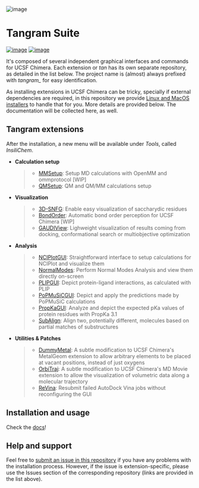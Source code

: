 ![image](docs/img/tangram.jpg)

Tangram Suite
=============

[![image](https://readthedocs.org/projects/tangram-suite/badge/?version=latest)](http://tangram-suite.readthedocs.io/en/latest/?badge=latest) [![image](https://img.shields.io/github/release/insilichem/tangram.svg)](https://github.com/insilichem/tangram/releases)

It\'s composed of several independent graphical interfaces and commands
for UCSF Chimera. Each extension or *tan* has its own separate
repository, as detailed in the list below. The project name is (almost)
always prefixed with *tangram\_* for easy identification.

As installing extensions in UCSF Chimera can be tricky, specially if
external dependencies are required, in this repository we provide [Linux
and MacOS installers](https://github.com/insilichem/tangram/releases) to
handle that for you. More details are provided below. The documentation
will be collected here, as well.

Tangram extensions
------------------

After the installation, a new menu will be available under *Tools*,
called *InsiliChem*.

-   **Calculation setup**

    > -   [MMSetup](https://github.com/insilichem/tangram_mmsetup):
    >     Setup MD calculations with OpenMM and ommprotocol \[WIP\]
    > -   [QMSetup](https://github.com/insilichem/tangram_qmsetup): QM
    >     and QM/MM calculations setup

-   **Visualization**

    > -   [3D-SNFG](https://github.com/insilichem/tangram_snfg): Enable
    >     easy visualization of saccharydic residues
    > -   [BondOrder](https://github.com/insilichem/tangram_bondorder):
    >     Automatic bond order perception for UCSF Chimera \[WIP\]
    > -   [GAUDIView](https://github.com/insilichem/gaudiview):
    >     Lighweight visualization of results coming from docking,
    >     conformational search or multiobjective optimization

-   **Analysis**

    > -   [NCIPlotGUI](https://github.com/insilichem/tangram_nciplot):
    >     Straightforward interface to setup calculations for NCIPlot
    >     and visualize them
    > -   [NormalModes](https://github.com/insilichem/tangram_normalmodes):
    >     Perform Normal Modes Analysis and view them directly on-screen
    > -   [PLIPGUI](https://github.com/insilichem/tangram_plipgui):
    >     Depict protein-ligand interactions, as calculated with PLIP
    > -   [PoPMuSiCGUI](https://github.com/insilichem/tangram_popmusicgui):
    >     Depict and apply the predictions made by PoPMuSiC calculations
    > -   [PropKaGUI](https://github.com/insilichem/tangram_propkagui):
    >     Analyze and depict the expected pKa values of protein residues
    >     with PropKa 3.1
    > -   [SubAlign](https://github.com/insilichem/tangram_subalign):
    >     Align two, potentially different, molecules based on partial
    >     matches of substructures

-   **Utilities & Patches**

    > -   [DummyMetal](https://github.com/insilichem/tangram_metalgeom):
    >     A subtle modification to UCSF Chimera\'s MetalGeom extension
    >     to allow arbitrary elements to be placed at vacant positions,
    >     instead of just oxygens
    > -   [OrbiTraj](https://github.com/insilichem/tangram_orbitraj): A
    >     subtle modification to UCSF Chimera\'s MD Movie extension to
    >     allow the visualization of volumetric data along a molecular
    >     trajectory
    > -   [ReVina](https://github.com/insilichem/tangram_vinarelaunch):
    >     Resubmit failed AutoDock Vina jobs without reconfiguring the
    >     GUI

Installation and usage
----------------------

Check the [docs](http://tangram-suite.readthedocs.io/en/latest/)!

Help and support
----------------

Feel free to [submit an issue in this
repository](https://github.com/insilichem/tangram/issues) if you have
any problems with the installation process. However, if the issue is
extension-specific, please use the Issues section of the corresponding
repository (links are provided in the list above).
